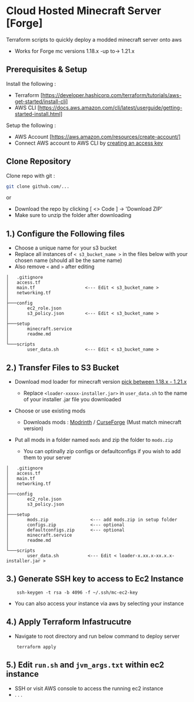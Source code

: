 
# Cloud Hosted Minecraft Server [Forge]

Terraform scripts to quickly deploy a modded minecraft server onto aws
- Works for Forge mc versions 1.18.x -up to-> 1.21.x

## Prerequisites & Setup

Install the following :
- Terraform [https://developer.hashicorp.com/terraform/tutorials/aws-get-started/install-cli]
- AWS CLI [https://docs.aws.amazon.com/cli/latest/userguide/getting-started-install.html]

Setup the following :
- AWS Account [https://aws.amazon.com/resources/create-account/]
- Connect AWS account to AWS CLI by [creating an access key](https://www.youtube.com/watch?v=vZXpmgAs91s)


## Clone Repository

Clone repo with git :

```bash
git clone github.com/...
```
or
- Download the repo by clicking [ <> Code ] -> 'Download ZIP'
- Make sure to unzip the folder after downloading

## 1.) Configure the Following files
- Choose a unique name for your s3 bucket
- Replace all instances of `< s3_bucket_name >` in the files below with your chosen name (should all be the same name)
- Also remove `<` and `>` after editing

```
│   .gitignore
│   access.tf
│   main.tf                   <--- Edit < s3_bucket_name >
│   networking.tf
│
├───config
│       ec2_role.json
│       s3_policy.json        <--- Edit < s3_bucket_name >
│
├───setup
│       minecraft.service
│       readme.md
│
└───scripts
        user_data.sh          <--- Edit < s3_bucket_name >
```

## 2.) Transfer Files to S3 Bucket
- Download mod loader for minecraft version [pick between 1.18.x - 1.21.x](https://files.minecraftforge.net/net/minecraftforge/forge/)
    - Replace `<loader-xxxxx-installer.jar>` in `user_data.sh` to the name of your installer .jar file you downloaded

- Choose or use existing mods
    - Downloads mods : [Modrinth](https://www.curseforge.com/minecraft/mods) / [CurseForge](https://www.curseforge.com/minecraft/mods) (Must match minecraft version)

- Put all mods in a folder named `mods` and zip the folder to `mods.zip` 
    - You can optinally zip configs or defaultconfigs if you wish to add them to your server

```
│   .gitignore
│   access.tf
│   main.tf                 
│   networking.tf
│
├───config
│       ec2_role.json
│       s3_policy.json      
│
├───setup
│       mods.zip                <--- add mods.zip in setup folder
│       configs.zip             <--- optional
│       defaultconfigs.zip      <--- optional
│       minecraft.service
│       readme.md
│
└───scripts
        user_data.sh           <--- Edit < loader-x.xx.x-xx.x.x-installer.jar >
```
## 3.) Generate SSH key to access to Ec2 Instance
```
    ssh-keygen -t rsa -b 4096 -f ~/.ssh/mc-ec2-key
```
- You can also access your instance via aws by selecting your instance


## 4.) Apply Terraform Infastrucutre
- Navigate to root directory and run below command to deploy server
```
    terraform apply
```

## 5.) Edit `run.sh` and `jvm_args.txt` within ec2 instance
- SSH or visit AWS console to access the running ec2 instance
- . . .